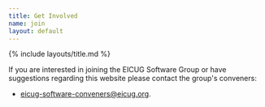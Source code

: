 ```yaml
---
title: Get Involved
name: join
layout: default
---
```

{% include layouts/title.md %}

If you are interested in joining the EICUG Software Group or have suggestions regarding this website please contact the group's conveners:
* <a href="mailto:eicug-software-conveners@eicug.org">eicug-software-conveners@eicug.org</a>.
